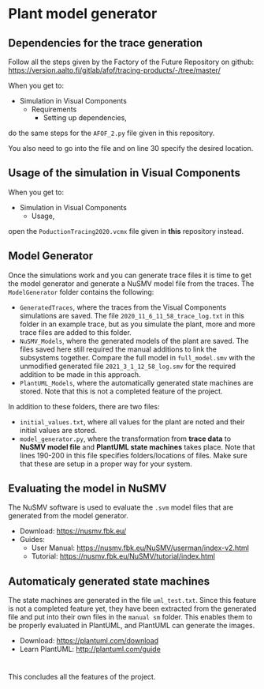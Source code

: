 # Plant model generator

## Dependencies for the trace generation
Follow all the steps given by the Factory of the Future Repository on github:
https://version.aalto.fi/gitlab/afof/tracing-products/-/tree/master/

When you get to:
- Simulation in Visual Components
  - Requirements
    - Setting up dependencies,

do the same steps for the `AFOF_2.py` file given in this repository.

You also need to go into the file and on line 30 specify the desired location.

## Usage of the simulation in Visual Components
When you get to:
- Simulation in Visual Components
  - Usage,

open the `PoductionTracing2020.vcmx` file given in **this** repository instead.

## Model Generator
Once the simulations work and you can generate trace files it is time to get the model generator and generate a NuSMV model file from the traces.
The `ModelGenerator` folder contains the following:
- `GeneratedTraces`, where the traces from the Visual Components simulations are saved. The file `2020_11_6_11_58_trace_log.txt` in this folder in an example trace, but as you simulate the plant, more and more trace files are added to this folder.
- `NuSMV_Models`, where the generated models of the plant are saved. The files saved here still required the manual additions to link the subsystems together. Compare the full model in `full_model.smv` with the unmodified generated file `2021_3_1_12_58_log.smv` for the required addition to be made in this approach.
- `PlantUML_Models`, where the automatically generated state machines are stored. Note that this is not a completed feature of the project.

In addition to these folders, there are two files:
- `initial_values.txt`, where all values for the plant are noted and their initial values are stored.
- `model_generator.py`, where the transformation from **trace data** to **NuSMV model file** and **PlantUML state machines** takes place. Note that lines 190-200 in this file specifies folders/locations of files. Make sure that these are setup in a proper way for your system. 

## Evaluating the model in NuSMV
The NuSMV software is used to evaluate the `.svm` model files that are generated from the model generator. 
- Download: https://nusmv.fbk.eu/
- Guides:
  - User Manual: https://nusmv.fbk.eu/NuSMV/userman/index-v2.html
  - Tutorial: https://nusmv.fbk.eu/NuSMV/tutorial/index.html

## Automaticaly generated state machines 
The state machines are generated in the file `uml_test.txt`. Since this feature is not a completed feature yet, they have been extracted from the generated file and put into their own files in the `manual sm` folder. This enables them to be properly evaluated in PlantUML, and PlantUML can generate the images.
- Download: https://plantuml.com/download
- Learn PlantUML: http://plantuml.com/guide


#
This concludes all the features of the project. 
